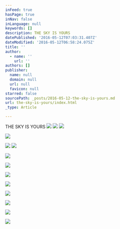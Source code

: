 ```yaml
---
inFeed: true
hasPage: true
inNav: false
inLanguage: null
keywords: []
description: THE SKY IS YOURS
datePublished: '2016-05-12T07:03:31.407Z'
dateModified: '2016-05-12T06:58:24.075Z'
title: ''
author:
  - name: ''
    url: ''
authors: []
publisher:
  name: null
  domain: null
  url: null
  favicon: null
starred: false
sourcePath: _posts/2016-05-12-the-sky-is-yours.md
url: the-sky-is-yours/index.html
_type: Article

---
```

THE SKY IS YOURS
![](https://the-grid-user-content.s3-us-west-2.amazonaws.com/5a334fff-9dcd-442a-9b62-fee0188c54b0.jpg)
![](https://the-grid-user-content.s3-us-west-2.amazonaws.com/09db032a-3fcc-4b24-8d1a-271a53a8c7cc.jpg)
![](https://s3-us-west-2.amazonaws.com/the-grid-img/p/d251035dff97191ffdb47af29d52618e50e8839a.jpg)

  
  
![](https://the-grid-user-content.s3-us-west-2.amazonaws.com/5ca6bfec-aa48-47eb-8423-edfa5b2d74df.jpg)

  
  
![](https://the-grid-user-content.s3-us-west-2.amazonaws.com/a5a8cc85-3203-4004-b63b-c8d5961e8282.jpg)
![](https://the-grid-user-content.s3-us-west-2.amazonaws.com/3931b049-c809-43a2-95cb-7b8967d55d41.jpg)

  
![](https://the-grid-user-content.s3-us-west-2.amazonaws.com/735e64e1-0c19-415b-b431-63d53c634ea4.jpg)

  
  
![](https://the-grid-user-content.s3-us-west-2.amazonaws.com/8ede02e8-f6a7-4a97-bd43-e9f5c6402524.jpg)

  
  
  
  
![](https://the-grid-user-content.s3-us-west-2.amazonaws.com/3dba087a-6d39-4ae1-a69b-57682b1daded.jpg)

  
  
![](https://the-grid-user-content.s3-us-west-2.amazonaws.com/80f745f5-fbbc-42ae-bfcd-458ef3be1195.jpg)

  
![](https://the-grid-user-content.s3-us-west-2.amazonaws.com/f646ccc9-75b5-475b-b62d-ee51b2e5db7c.jpg)

  
![](https://the-grid-user-content.s3-us-west-2.amazonaws.com/e140d012-b029-4031-91c3-6557e9ea5fc8.jpg)

  
![](https://the-grid-user-content.s3-us-west-2.amazonaws.com/d4a4b6cd-fff6-4b84-8a26-bff6b278f304.jpg)

  
![](https://the-grid-user-content.s3-us-west-2.amazonaws.com/0d65318b-8e6d-4118-b033-b1b8fcff669a.jpg)